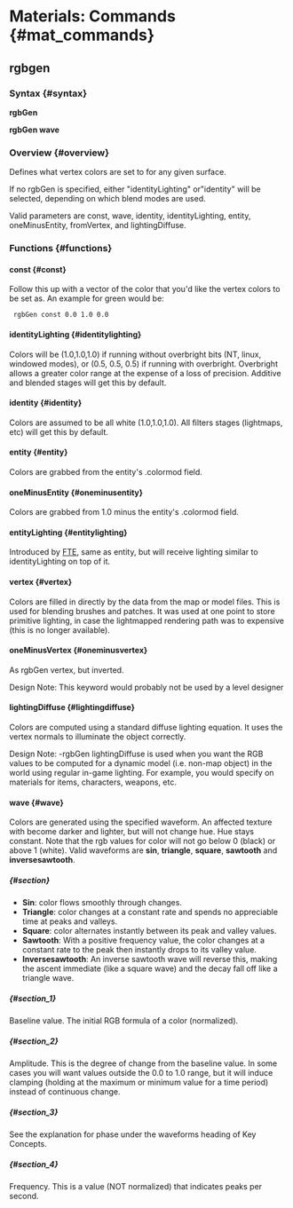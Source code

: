 # Materials: Commands {#mat_commands}
## rgbgen
### Syntax {#syntax}

**rgbGen <func>**

**rgbGen wave <func> <base> <amp><phase> <freq>**

### Overview {#overview}

Defines what vertex colors are set to for any given surface.

If no rgbGen is specified, either "identityLighting" or"identity" will
be selected, depending on which blend modes are used.

Valid <func> parameters are const, wave, identity, identityLighting,
entity, oneMinusEntity, fromVertex, and lightingDiffuse.

### Functions {#functions}

#### const {#const}

Follow this up with a vector of the color that you'd like the vertex
colors to be set as. An example for green would be:

` rgbGen const 0.0 1.0 0.0`

#### identityLighting {#identitylighting}

Colors will be (1.0,1.0,1.0) if running without overbright bits (NT,
linux, windowed modes), or (0.5, 0.5, 0.5) if running with overbright.
Overbright allows a greater color range at the expense of a loss of
precision. Additive and blended stages will get this by default.

#### identity {#identity}

Colors are assumed to be all white (1.0,1.0,1.0). All filters stages
(lightmaps, etc) will get this by default.

#### entity {#entity}

Colors are grabbed from the entity's .colormod field.

#### oneMinusEntity {#oneminusentity}

Colors are grabbed from 1.0 minus the entity's .colormod field.

#### entityLighting {#entitylighting}

Introduced by [FTE](FTE), same as entity, but will receive
lighting similar to identityLighting on top of it.

#### vertex {#vertex}

Colors are filled in directly by the data from the map or model files.
This is used for blending brushes and patches. It was used at one point
to store primitive lighting, in case the lightmapped rendering path was
to expensive (this is no longer available).

#### oneMinusVertex {#oneminusvertex}

As rgbGen vertex, but inverted.

Design Note: This keyword would probably not be used by a level designer

#### lightingDiffuse {#lightingdiffuse}

Colors are computed using a standard diffuse lighting equation. It uses
the vertex normals to illuminate the object correctly.

Design Note: -rgbGen lightingDiffuse is used when you want the RGB
values to be computed for a dynamic model (i.e. non-map object) in the
world using regular in-game lighting. For example, you would specify on
materials for items, characters, weapons, etc.

#### wave <func> <base> <amp><phase> <freq> {#wave}

Colors are generated using the specified waveform. An affected texture
with become darker and lighter, but will not change hue. Hue stays
constant. Note that the rgb values for color will not go below 0 (black)
or above 1 (white). Valid waveforms are **sin**, **triangle**,
**square**, **sawtooth** and **inversesawtooth**.

##### <func> {#section}

-   **Sin**: color flows smoothly through changes.
-   **Triangle**: color changes at a constant rate and spends no
    appreciable time at peaks and valleys.
-   **Square**: color alternates instantly between its peak and valley
    values.
-   **Sawtooth**: With a positive frequency value, the color changes at
    a constant rate to the peak then instantly drops to its valley
    value.
-   **Inversesawtooth**: An inverse sawtooth wave will reverse this,
    making the ascent immediate (like a square wave) and the decay fall
    off like a triangle wave.

##### <base> {#section_1}

Baseline value. The initial RGB formula of a color (normalized).

##### <amp> {#section_2}

Amplitude. This is the degree of change from the baseline value. In some
cases you will want values outside the 0.0 to 1.0 range, but it will
induce clamping (holding at the maximum or minimum value for a time
period) instead of continuous change.

##### <phase> {#section_3}

See the explanation for phase under the waveforms heading of Key
Concepts.

##### <freq> {#section_4}

Frequency. This is a value (NOT normalized) that indicates peaks per
second.